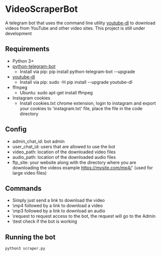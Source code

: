 # VideoScraperBot
A telegram bot that uses the command line utility [youtube-dl](https://github.com/rg3/youtube-dl/) to download videos from YouTube and other video sites.
This project is still under development

## Requirements 
* Python 3+
* [python-telegram-bot](https://github.com/python-telegram-bot/python-telegram-bot)
  * Install via pip: pip install python-telegram-bot --upgrade
* [youtube-dl](https://github.com/rg3/youtube-dl/)
  * Install via pip: sudo -H pip install --upgrade youtube-dl
* ffmpeg
  * Ubuntu: sudo apt-get install ffmpeg
* Instagram cookies
  * Install cookies.txt chrome extension, login to instagram and export your cookies to 'instagram.txt' file, place the file in the code directory
## Config
* admin_chat_id: bot admin
* user_chat_id: users that are allowed to use the bot
* video_path: location of the downloaded video files
* audio_path: location of the downloaded audio files
* ftp_site: your website along with the directory where you are downloading the videos example https://mysite.com/mp4/' (used for large video files)
## Commands
* Simply just send a link to download the video
* \mp4 followed by a link to download a video
* \mp3 followed by a link to download an audio
* \request to request access to the bot, the request will go to the Admin
* \test check if the bot is working
## Running the bot
`python3 scraper.py`
